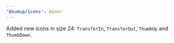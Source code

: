 ```yaml
---
'@sumup/icons': minor
---
```


Added new icons in size 24: `TransferIn`, `TransferOut`, `ThumbUp` and `ThumbDown`.
